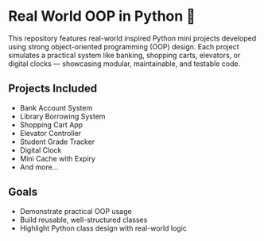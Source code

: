 # Real World OOP in Python 🐍

This repository features real-world inspired Python mini projects developed using strong object-oriented programming (OOP) design. Each project simulates a practical system like banking, shopping carts, elevators, or digital clocks — showcasing modular, maintainable, and testable code.

## Projects Included
- Bank Account System
- Library Borrowing System
- Shopping Cart App
- Elevator Controller
- Student Grade Tracker
- Digital Clock
- Mini Cache with Expiry
- And more...

## Goals
- Demonstrate practical OOP usage
- Build reusable, well-structured classes
- Highlight Python class design with real-world logic

